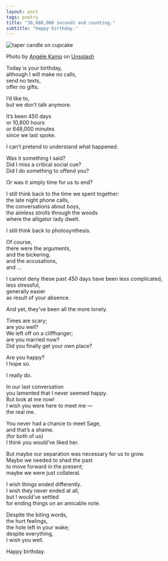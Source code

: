 ```yaml
---
layout: post
tags: poetry
title: "38,880,000 seconds and counting."
subtitle: "Happy birthday."
---
```


![taper candle on cupcake](https://images.unsplash.com/photo-1551892644-51a6e2e8fc65?q=80&w=994&auto=format&fit=crop&ixlib=rb-4.1.0&ixid=M3wxMjA3fDB8MHxwaG90by1wYWdlfHx8fGVufDB8fHx8fA%3D%3D)
<div class="caption">Photo by <a href="https://unsplash.com/@angelekamp">Angèle Kamp</a> on <a href="https://unsplash.com/photos/taper-candle-on-cupcake-poH6OvcEeXE">Unsplash</a></div>

Today is your birthday,  
although I will make no calls,  
send no texts,  
offer no gifts.  

I’d like to,  
but we don’t talk anymore.  

It’s been 450 days  
or 10,800 hours  
or 648,000 minutes  
since we last spoke.  

I can’t pretend to understand what happened.  

Was it something I said?  
Did I miss a critical social cue?  
Did I do something to offend you?  

Or was it simply time for us to end?  

I still think back to the time we spent together:  
the late night phone calls,  
the conversations about boys,  
the aimless strolls through the woods  
where the alligator lady dwelt.  

I still think back to photosynthesis.  

Of course,  
there were the arguments,  
and the bickering,  
and the accusations,  
and …  

I cannot deny these past 450 days have been less complicated,  
less stressful,  
generally easier  
as result of your absence.  

And yet, they’ve been all the more lonely.  

Times are scary;  
are you well?  
We left off on a cliffhanger;  
are you married now?  
Did you finally get your own place?  

Are you happy?  
I hope so.  

I really do.  

In our last conversation  
you lamented that I never seemed happy.  
But look at me now!  
I wish you were here to meet me —  
the real me.  

You never had a chance to meet Sage,  
and that’s a shame.  
(for both of us)  
I think you would’ve liked her.  

But maybe our separation was necessary for us to grow.  
Maybe we needed to shed the past  
to move forward in the present;  
maybe we were just collateral.  

I wish things ended differently.  
I wish they never ended at all,  
but I would’ve settled  
for ending things on an amicable note.  

Despite the biting words,  
the hurt feelings,  
the hole left in your wake;  
despite everything,  
I wish you well.  

Happy birthday.  
